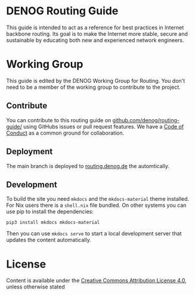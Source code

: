 # DENOG Routing Guide

This guide is intended to act as a reference for best practices in Internet backbone routing. Its goal is to make the Internet more stable, secure and sustainable by educating both new and experienced network engineers. 

# Working Group

This guide is edited by the DENOG Working Group for Routing. You don't need to be a member of the working group to contribute to the project.

## Contribute

You can contribute to this routing guide on [github.com/denog/routing-guide/](https://github.com/denog/routing-guide/) using GitHubs issues or pull request features.
We have a [Code of Conduct](https://github.com/denog/routing-guide/blob/main/CODE_OF_CONDUCT.md) as a common ground for collaboration.

## Deployment

The main branch is deployed to [routing.denog.de](https://routing.denog.de/) the automtically.

## Development

To build the site you need `mkdocs` and the `mkdocs-material` theme installed. For Nix users there is a `shell.nix` file bundled.
On other systems you can use pip to install the dependencies:
```
pip3 install mkdocs mkdocs-material
```
Then you can use `mkdocs serve` to start a local development server that updates the content automatically.

# License

Content is available under the [Creative Commons Attribution License 4.0](https://raw.githubusercontent.com/denog/routing-guide/main/LICENSE.md), unless otherwise stated
